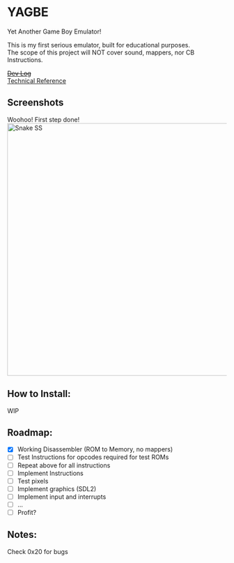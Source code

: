 # YAGBE
Yet Another Game Boy Emulator!  

This is my first serious emulator, built for educational purposes.  
The scope of this project will NOT cover sound, mappers, nor CB Instructions.  
    
[~~Dev Log~~]()  
[Technical Reference](https://gbdev.io/pandocs)  
  
## Screenshots  
Woohoo! First step done!  
<img width="579" alt="Snake SS" src="https://github.com/ndh707/YAGBE/assets/90161063/7d9bb745-81bf-4aa2-bd41-ab17a287aa34">
  
## How to Install:  
WIP
  
## Roadmap:  
- [x] Working Disassembler (ROM to Memory, no mappers)  
- [ ] Test Instructions for opcodes required for test ROMs  
- [ ] Repeat above for all instructions  
- [ ] Implement Instructions  
- [ ] Test pixels  
- [ ] Implement graphics (SDL2)  
- [ ] Implement input and interrupts   
- [ ] ...
- [ ] Profit?  
  
## Notes:  
Check 0x20 for bugs
